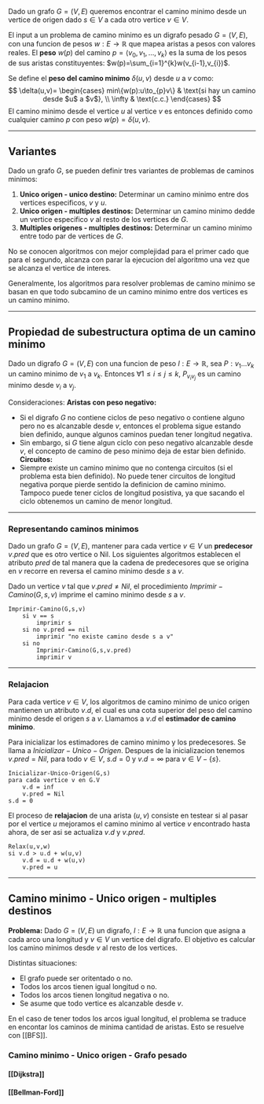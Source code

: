 Dado un grafo $G=(V,E)$ queremos encontrar el camino minimo desde un vertice de origen dado $s \in V$ a cada otro vertice $v \in V$. 

El input a un problema de camino minimo es un digrafo pesado $G=(V,E)$, con una funcion de pesos $w:E\to \mathbb{R}$ que mapea aristas a pesos con valores reales. El **peso** $w(p)$ del camino $p=\langle v_{0},v_{1},\dots,v_{k} \rangle$ es la suma de los pesos de sus aristas constituyentes:
$w(p)=\sum_{i=1}^{k}w(v_{i-1},v_{i})$.

Se define el **peso del camino minimo** $\delta(u,v)$ desde $u$ a $v$ como:
$$
\delta(u,v)=
\begin{cases}
min\{w(p):u\to_{p}v\} & \text{si hay un camino desde $u$ a $v$}, \\
\infty & \text{c.c.}
\end{cases}
$$
El camino minimo desde el vertice $u$ al vertice $v$ es entonces definido como cualquier camino $p$ con peso $w(p)=\delta(u,v)$.

---
## Variantes
Dado un grafo $G$, se pueden definir tres variantes de problemas de caminos minimos:
1. **Unico origen - unico destino:** Determinar un camino minimo entre dos vertices especificos, $v$ y $u$.
2. **Unico origen - multiples destinos:** Determinar un camino minimo dedde un vertice especifico $v$ al resto de los vertices de $G$.
3. **Multiples origenes - multiples destinos:** Determinar un camino minimo entre todo par de vertices de $G$.

No se conocen algoritmos con mejor complejidad para el primer cado que para el segundo, alcanza con parar la ejecucion del algoritmo una vez que se alcanza el vertice de interes.

Generalmente, los algoritmos para resolver problemas de camino minimo se basan en que todo subcamino de un camino minimo entre dos vertices es un camino minimo.

---
## Propiedad de subestructura optima de un camino minimo
Dado un digrafo $G=(V,E)$ con una funcion de peso $l:E\to \mathbb{R}$, sea $P:v_{1}\dots v_{k}$ un camino minimo de $v_{1}$ a $v_{k}$. Entonces $\forall 1 \leq i\leq j\leq k$, $P_{v_{i}v_{j}}$ es un camino minimo desde $v_{i}$ a $v_{j}$.

Consideraciones:
**Aristas con peso negativo:**
* Si el digrafo $G$ no contiene ciclos de peso negativo o contiene alguno pero no es alcanzable desde $v$, entonces el problema sigue estando bien definido, aunque algunos caminos puedan tener longitud negativa.
* Sin embargo, si $G$ tiene algun ciclo con peso negativo alcanzable desde $v$, el concepto de camino de peso minimo deja de estar bien definido.
**Circuitos:**
* Siempre existe un camino minimo que no contenga circuitos (si el problema esta bien definido). No puede tener circuitos de longitud negativa porque pierde sentido la definicion de camino minimo. Tampoco puede tener ciclos de longitud posistiva, ya que sacando el ciclo obtenemos un camino de menor longitud.

---
### Representando caminos minimos
Dado un grafo $G=(V,E)$, mantener para cada vertice $v \in V$ un **predecesor** $v.pred$ que es otro vertice o Nil. Los siguientes algoritmos establecen el atributo $pred$ de tal manera que la cadena de predecesores que se origina en $v$ recorre en reversa el camino minimo desde $s$ a $v$. 

Dado un vertice $v$ tal que $v.pred \neq Nil$, el procedimiento $Imprimir-Camino(G,s,v)$ imprime el camino minimo desde $s$ a $v$.
```
Imprimir-Camino(G,s,v)
	si v == s
		imprimir s
	si no v.pred == nil
		imprimir "no existe camino desde s a v"
	si no
		Imprimir-Camino(G,s,v.pred)
		imprimir v
```

---
### Relajacion
Para cada vertice $v \in V$, los algoritmos de camino minimo de unico origen mantienen un atributo $v.d$, el cual es una cota superior del peso del camino minimo desde el origen $s$ a $v$. Llamamos a $v.d$ el **estimador de camino minimo**. 

Para inicializar los estimadores de camino minimo y los predecesores. Se llama a $Inicializar-Unico-Origen$. Despues de la inicializacion tenemos $v.pred=Nil$, para todo $v\in V$, $s.d=0$ y $v.d=\infty$ para $v\in V-\{s\}$.
```
Inicializar-Unico-Origen(G,s)
para cada vertice v en G.V
	v.d = inf
	v.pred = Nil
s.d = 0
```

El proceso de **relajacion** de una arista $(u,v)$ consiste en testear si al pasar por el vertice $u$ mejoramos el camino minimo al vertice $v$ encontrado hasta ahora, de ser asi se actualiza $v.d$ y $v.pred$.
```
Relax(u,v,w)
si v.d > u.d + w(u,v)
	v.d = u.d + w(u,v)
	v.pred = u
```

---
## Camino minimo - Unico origen - multiples destinos
**Problema:** Dado $G=(V,E)$ un digrafo, $l:E\to \mathbb{R}$ una funcion que asigna a cada arco una longitud y $v \in V$ un vertice del digrafo. 
El objetivo es calcular los camino minimos desde $v$ al resto de los vertices. 

Distintas situaciones:
* El grafo puede ser oritentado o no.
* Todos los arcos tienen igual longitud o no.
* Todos los arcos tienen longitud negativa o no.
* Se asume que todo vertice es alcanzable desde $v$.

En el caso de tener todos los arcos igual longitud, el problema se traduce en encontar los caminos de minima cantidad de aristas.
Esto se resuelve con [[BFS]].

### Camino minimo - Unico origen - Grafo pesado
#### [[Dijkstra]]
#### [[Bellman-Ford]] 
